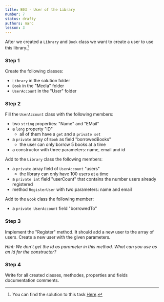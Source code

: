```yaml
---
title: B03 - User of the Library
number: 7
status: drafty
authors: marc
lesson: 3
---
```


After we created a `Library` and `Book` class we want to create a user to use this library.[^solution]

[^solution]:
    You can find the solution to this task [Here](https://github.com/satkowski/csharp-solutions/blob/master/03_objektorientierung/B03_user/ExerciseSolution/).

### Step 1

Create the following classes:

- `Library` in the solution folder
- `Book` in the "Media" folder
- `UserAccount` in the "User" folder

### Step 2

Fill the `UserAccount` class with the following members:

- two `string` properties: "Name" and "EMail"
- a `long` property "ID"
  - all of them have a `get` and a `private set`
- a `private` array of `Book` as field "borrowedBooks"
  - the user can only borrow 5 books at a time
- a constructor with three parameters: name, email and id

Add to the `Library` class the following members:

- a `private` array field of `UserAccount` "users"
  - the library can only have 100 users at a time
- a `private int` field "userCount" that contains the number users already registered
- method `RegisterUser` with two parameters: name and email

Add to the `Book` class the following member:

- a `private UserAccount` field "borrowedTo"

### Step 3

Implement the "Register" method. It should add a new user to the array of users. Create a new user with the given parameters.

*Hint: We don't get the id as parameter in this method. What can you use as an id for the constructor?*

### Step 4

Write for all created classes, methodes, properties and fields documentation comments.